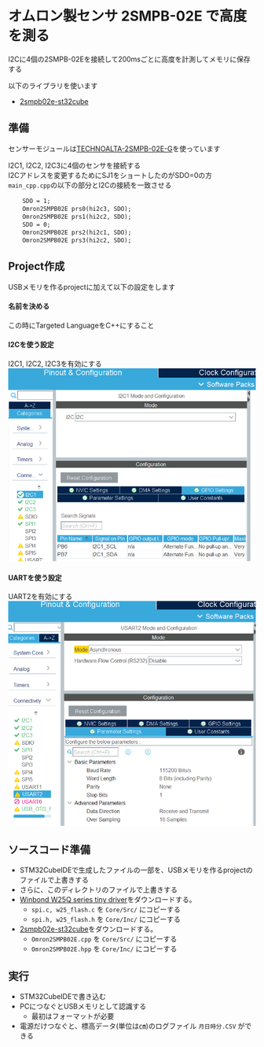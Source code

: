 # オムロン製センサ 2SMPB-02E で高度を測る
I2Cに4個の2SMPB-02Eを接続して200msごとに高度を計測してメモリに保存する

以下のライブラリを使います
- [2smpb02e-st32cube](https://github.com/tom01h/2smpb02e-stm32cube)

## 準備
センサーモジュールは[TECHNOALTA-2SMPB-02E-G](https://www.marutsu.co.jp/pc/i/1358763/)を使っています

I2C1, I2C2, I2C3に4個のセンサを接続する  
I2Cアドレスを変更するためにSJ1をショートしたのがSDO=0の方  
`main_cpp.cpp`の以下の部分とI2Cの接続を一致させる
```
    SDO = 1;
    Omron2SMPB02E prs0(hi2c3, SDO);
    Omron2SMPB02E prs1(hi2c2, SDO);
    SDO = 0;
    Omron2SMPB02E prs2(hi2c1, SDO);
    Omron2SMPB02E prs3(hi2c2, SDO);
```

## Project作成
USBメモリを作るprojectに加えて以下の設定をします

#### 名前を決める
この時にTargeted LanguageをC++にすること

#### I2Cを使う設定
I2C1, I2C2, I2C3を有効にする  
![](image/I2C.png)

#### UARTを使う設定
UART2を有効にする  
![](image/UART.png)

## ソースコード準備
- STM32CubeIDEで生成したファイルの一部を、USBメモリを作るprojectのファイルで上書きする
- さらに、このディレクトリのファイルで上書きする
- [Winbond W25Q series tiny driver](https://github.com/tom01h/winbond-w25-flash-drv)をダウンロードする。
    - `spi.c, w25_flash.c` を `Core/Src/` にコピーする
    - `spi.h, w25_flash.h` を `Core/Inc/` にコピーする
- [2smpb02e-st32cube](https://github.com/tom01h/2smpb02e-stm32cube)をダウンロードする。
    - `Omron2SMPB02E.cpp` を `Core/Src/` にコピーする
    - `Omron2SMPB02E.hpp` を `Core/Inc/` にコピーする

## 実行
- STM32CubeIDEで書き込む
- PCにつなぐとUSBメモリとして認識する
    - 最初はフォーマットが必要
- 電源だけつなぐと、標高データ(単位は㎝)のログファイル `月日時分.CSV` ができる